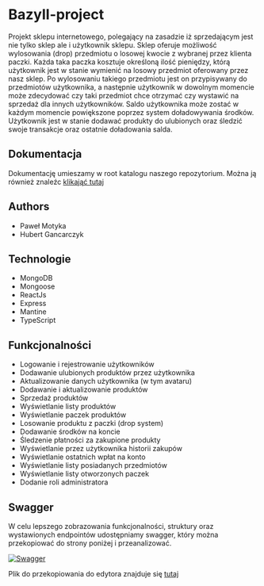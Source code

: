 # BazyII-project
Projekt sklepu internetowego, polegający na zasadzie iż sprzedającym jest nie tylko sklep ale i użytkownik sklepu. Sklep oferuje możliwość wylosowania (drop) przedmiotu o losowej kwocie z wybranej przez klienta paczki. Każda taka paczka kosztuje określoną ilość pieniędzy, którą użytkownik jest w stanie wymienić na losowy przedmiot oferowany przez nasz sklep. Po wylosowaniu takiego przedmiotu jest on przypisywany do przedmiotów użytkownika, a następnie użytkownik w dowolnym momencie może zdecydować czy taki przedmiot chce otrzymać czy wystawić na sprzedaż dla innych użytkowników.
Saldo użytkownika może zostać w każdym momencie powiększone poprzez system doładowywania środków.
Użytkownik jest w stanie dodawać produkty do ulubionych oraz śledzić swoje transakcje oraz ostatnie doładowania salda. 

## Dokumentacja
Dokumentację umieszamy w root katalogu naszego repozytorium. Można ją również znaleźc [klikająć tutaj](https://github.com/ShockOfficial/Bazy-II-E-commerce/blob/main/Dokumentacja%20ECB.pdf)

## Authors
- Paweł Motyka
- Hubert Gancarczyk 

## Technologie 
- MongoDB
- Mongoose 
- ReactJs
- Express
- Mantine
- TypeScript
## Funkcjonalności
  * Logowanie i rejestrowanie użytkowników
  * Dodawanie ulubionych produktów przez użytkownika
  * Aktualizowanie danych użytkownika (w tym avataru)
  * Dodawanie i aktualizowanie produktów
  * Sprzedaż produktów
  * Wyświetlanie listy produktów
  * Wyświetlanie paczek produktów 
  * Losowanie produktu z paczki (drop system)
  * Dodawanie środków na koncie
  * Śledzenie płatności za zakupione produkty
  * Wyświetlanie przez użytkownika historii zakupów
  * Wyświetlanie ostatnich wpłat na konto
  * Wyświetlanie listy posiadanych przedmiotów
  * Wyświetlanie listy otworzonych paczek
  * Dodanie roli administratora
  ## Swagger

W celu lepszego zobrazowania funkcjonalności, struktury oraz wystawionych endpointów udostępniamy swagger, który można przekopiować do strony poniżej i przeanalizować.

[![Swagger](https://img.shields.io/badge/Swagger-85EA2D?style=for-the-badge&logo=Swagger&logoColor=white)](https://editor.swagger.io/)

Plik do przekopiowania do edytora znajduje się [tutaj](https://github.com/ShockOfficial/Bazy-II-E-commerce/blob/main/backend/swagger/swagger.yaml)

